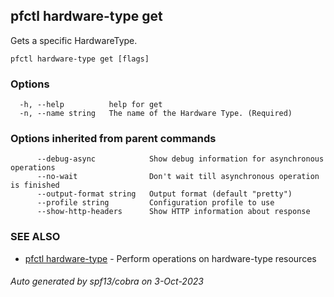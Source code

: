 ## pfctl hardware-type get

Gets a specific HardwareType.

```
pfctl hardware-type get [flags]
```

### Options

```
  -h, --help          help for get
  -n, --name string   The name of the Hardware Type. (Required)
```

### Options inherited from parent commands

```
      --debug-async            Show debug information for asynchronous operations
      --no-wait                Don't wait till asynchronous operation is finished
      --output-format string   Output format (default "pretty")
      --profile string         Configuration profile to use
      --show-http-headers      Show HTTP information about response
```

### SEE ALSO

* [pfctl hardware-type](pfctl_hardware-type.md)	 - Perform operations on hardware-type resources

###### Auto generated by spf13/cobra on 3-Oct-2023
